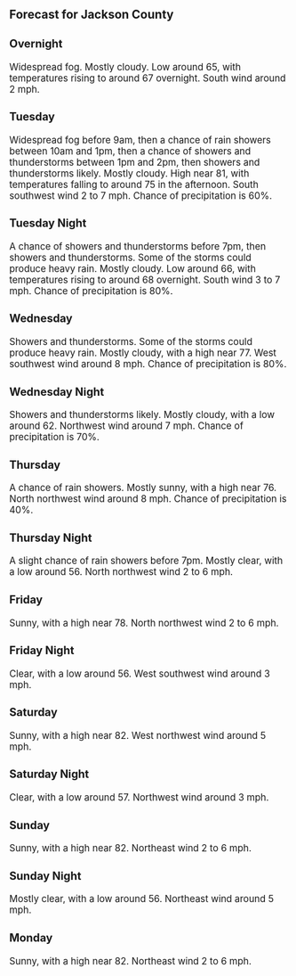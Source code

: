 <div>
   <h2>Forecast for Jackson County</h2>
   <p>
      <div style="font-size:120%">
         <h3>Overnight</h3>Widespread fog. Mostly cloudy. Low around 65, with temperatures rising to around 67 overnight. South wind around 2 mph.<br></div>
   </p>
   <p>
      <div style="font-size:120%">
         <h3>Tuesday</h3>Widespread fog before 9am, then a chance of rain showers between 10am and 1pm, then a chance of showers and thunderstorms
         between 1pm and 2pm, then showers and thunderstorms likely. Mostly cloudy. High near 81, with temperatures falling to around
         75 in the afternoon. South southwest wind 2 to 7 mph. Chance of precipitation is 60%.<br></div>
   </p>
   <p>
      <div style="font-size:120%">
         <h3>Tuesday Night</h3>A chance of showers and thunderstorms before 7pm, then showers and thunderstorms. Some of the storms could produce heavy rain.
         Mostly cloudy. Low around 66, with temperatures rising to around 68 overnight. South wind 3 to 7 mph. Chance of precipitation
         is 80%.<br></div>
   </p>
   <p>
      <div style="font-size:120%">
         <h3>Wednesday</h3>Showers and thunderstorms. Some of the storms could produce heavy rain. Mostly cloudy, with a high near 77. West southwest
         wind around 8 mph. Chance of precipitation is 80%.<br></div>
   </p>
   <p>
      <div style="font-size:120%">
         <h3>Wednesday Night</h3>Showers and thunderstorms likely. Mostly cloudy, with a low around 62. Northwest wind around 7 mph. Chance of precipitation
         is 70%.<br></div>
   </p>
   <p>
      <div style="font-size:120%">
         <h3>Thursday</h3>A chance of rain showers. Mostly sunny, with a high near 76. North northwest wind around 8 mph. Chance of precipitation is
         40%.<br></div>
   </p>
   <p>
      <div style="font-size:120%">
         <h3>Thursday Night</h3>A slight chance of rain showers before 7pm. Mostly clear, with a low around 56. North northwest wind 2 to 6 mph.<br></div>
   </p>
   <p>
      <div style="font-size:120%">
         <h3>Friday</h3>Sunny, with a high near 78. North northwest wind 2 to 6 mph.<br></div>
   </p>
   <p>
      <div style="font-size:120%">
         <h3>Friday Night</h3>Clear, with a low around 56. West southwest wind around 3 mph.<br></div>
   </p>
   <p>
      <div style="font-size:120%">
         <h3>Saturday</h3>Sunny, with a high near 82. West northwest wind around 5 mph.<br></div>
   </p>
   <p>
      <div style="font-size:120%">
         <h3>Saturday Night</h3>Clear, with a low around 57. Northwest wind around 3 mph.<br></div>
   </p>
   <p>
      <div style="font-size:120%">
         <h3>Sunday</h3>Sunny, with a high near 82. Northeast wind 2 to 6 mph.<br></div>
   </p>
   <p>
      <div style="font-size:120%">
         <h3>Sunday Night</h3>Mostly clear, with a low around 56. Northeast wind around 5 mph.<br></div>
   </p>
   <p>
      <div style="font-size:120%">
         <h3>Monday</h3>Sunny, with a high near 82. Northeast wind 2 to 6 mph.<br></div>
   </p>
</div>